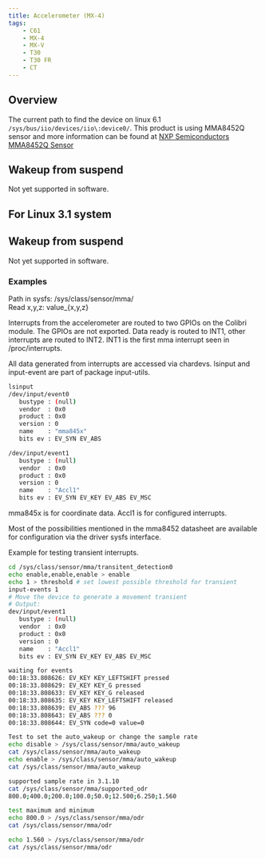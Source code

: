 ```yaml
---
title: Accelerometer (MX-4)
tags:
    - C61
    - MX-4
    - MX-V
    - T30
    - T30 FR
    - CT
---
```


## Overview
The current path to find the device on linux 6.1 `/sys/bus/iio/devices/iio\:device0/`.
This product is using MMA8452Q sensor and more information can be found at
[NXP Semiconductors MMA8452Q Sensor](https://www.nxp.com/docs/en/data-sheet/MMA8452Q.pdf)


## Wakeup from suspend
Not yet supported in software.

## For Linux 3.1 system

## Wakeup from suspend
Not yet supported in software.

### Examples
Path in sysfs: /sys/class/sensor/mma/ <br>
Read x,y,z: value_{x,y,z} <br>

Interrupts from the accelerometer are routed to two GPIOs on the Colibri
module. The GPIOs are not exported.
Data ready is routed to INT1, other interrupts are routed to INT2.
INT1 is the first mma interrupt seen in /proc/interrupts.

All data generated from interrupts are accessed via chardevs.
lsinput and input-event are part of package input-utils.
```bash
lsinput
/dev/input/event0
   bustype : (null)
   vendor  : 0x0
   product : 0x0
   version : 0
   name    : "mma845x"
   bits ev : EV_SYN EV_ABS

/dev/input/event1
   bustype : (null)
   vendor  : 0x0
   product : 0x0
   version : 0
   name    : "Accl1"
   bits ev : EV_SYN EV_KEY EV_ABS EV_MSC
```
mma845x is for coordinate data. Accl1 is for configured interrupts.


Most of the possibilities mentioned in the mma8452 datasheet are available for
configuration via the driver sysfs interface.  

Example for testing transient interrupts.
```bash
cd /sys/class/sensor/mma/transitent_detection0
echo enable,enable,enable > enable
echo 1 > threshold # set lowest possible threshold for transient
input-events 1
# Move the device to generate a movement transient
# Output:
dev/input/event1
   bustype : (null)
   vendor  : 0x0
   product : 0x0
   version : 0
   name    : "Accl1"
   bits ev : EV_SYN EV_KEY EV_ABS EV_MSC

waiting for events
00:18:33.808626: EV_KEY KEY_LEFTSHIFT pressed
00:18:33.808629: EV_KEY KEY_G pressed
00:18:33.808633: EV_KEY KEY_G released
00:18:33.808635: EV_KEY KEY_LEFTSHIFT released
00:18:33.808639: EV_ABS ??? 96
00:18:33.808643: EV_ABS ??? 0
00:18:33.808644: EV_SYN code=0 value=0

Test to set the auto_wakeup or change the sample rate
echo disable > /sys/class/sensor/mma/auto_wakeup
cat /sys/class/sensor/mma/auto_wakeup
echo enable > /sys/class/sensor/mma/auto_wakeup
cat /sys/class/sensor/mma/auto_wakeup

supported sample rate in 3.1.10
cat /sys/class/sensor/mma/supported_odr
800.0;400.0;200.0;100.0;50.0;12.500;6.250;1.560

test maximum and minimum
echo 800.0 > /sys/class/sensor/mma/odr
cat /sys/class/sensor/mma/odr

echo 1.560 > /sys/class/sensor/mma/odr
cat /sys/class/sensor/mma/odr

```
